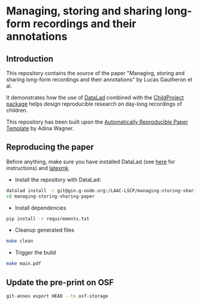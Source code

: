 # Managing, storing and sharing long-form recordings and their annotations

## Introduction

This repository contains the source of the paper "Managing, storing and sharing long-form recordings and their annotations"
by Lucas Gautheron et al.

It demonstrates how the use of [DataLad](https://www.datalad.org/) combined with the [ChildProject package](https://childproject.readthedocs.io/en/latest/)
helps design reproducible research on day-long recordings of children.

This repository has been built upon the [Automatically Reproducible Paper Template](https://github.com/datalad-handbook/repro-paper-sketch/) by Adina Wagner.


## Reproducing the paper

Before anything, make sure you have installed DataLad (see [here](https://childproject.readthedocs.io/en/latest/install.html) for instructions) and [latexmk](https://mg.readthedocs.io/latexmk.html).

- Install the repository with DataLad:

```bash
datalad install -r git@gin.g-node.org:/LAAC-LSCP/managing-storing-sharing-paper.git
cd managing-storing-sharing-paper
```

- Install dependencies

```bash
pip install -r requirements.txt
```

- Cleanup generated files

```bash
make clean
```

- Trigger the build

```bash
make main.pdf
```

## Update the pre-print on OSF

```bash
git-annex export HEAD --to osf-storage
```